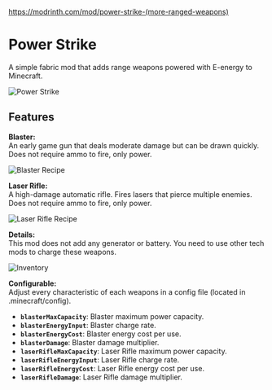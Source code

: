 https://modrinth.com/mod/power-strike-(more-ranged-weapons)

# Power Strike
A simple fabric mod that adds range weapons powered with E-energy to Minecraft.

![Power Strike](https://cdn.modrinth.com/data/cached_images/155d0480385a5957f1a18feb92b937aa3f018969.jpeg)

## Features
**Blaster:**\
An early game gun that deals moderate damage but can be drawn quickly. Does not require ammo to fire, only power.

![Blaster Recipe](https://cdn.modrinth.com/data/cached_images/93b6c7684ed35444622b4c4587831e46dc78cf91.png)

**Laser Rifle:**\
A high-damage automatic rifle. Fires lasers that pierce multiple enemies. Does not require ammo to fire, only power.

![Laser Rifle Recipe](https://cdn.modrinth.com/data/cached_images/2a4789344c044c06feb9188e8cfe2335eab95c5d.png)

**Details:**\
This mod does not add any generator or battery. You need to use other tech mods to charge these weapons.

![Inventory](https://cdn.modrinth.com/data/cached_images/d725d5001cbe7236736abdd07ba3798f642df1f9.png)

**Configurable:**\
Adjust every characteristic of each weapons in a config file (located in .minecraft/config).

- **`blasterMaxCapacity`**: Blaster maximum power capacity.
- **`blasterEnergyInput`**: Blaster charge rate.
- **`blasterEnergyCost`**: Blaster energy cost per use.
- **`blasterDamage`**: Blaster damage multiplier.
- **`laserRifleMaxCapacity`**: Laser Rifle maximum power capacity.
- **`laserRifleEnergyInput`**: Laser Rifle charge rate.
- **`laserRifleEnergyCost`**: Laser Rifle energy cost per use.
- **`laserRifleDamage`**: Laser Rifle damage multiplier.
